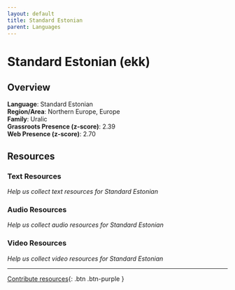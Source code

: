 ```yaml
---
layout: default
title: Standard Estonian
parent: Languages
---
```


# Standard Estonian (ekk)

## Overview

**Language**: Standard Estonian  
**Region/Area**: Northern Europe, Europe  
**Family**: Uralic  
**Grassroots Presence (z-score)**: 2.39  
**Web Presence (z-score)**: 2.70  

## Resources

### Text Resources
*Help us collect text resources for Standard Estonian*

### Audio Resources
*Help us collect audio resources for Standard Estonian*

### Video Resources
*Help us collect video resources for Standard Estonian*

---

[Contribute resources](https://forms.office.com/e/1SfLJx3u1r){: .btn .btn-purple }
